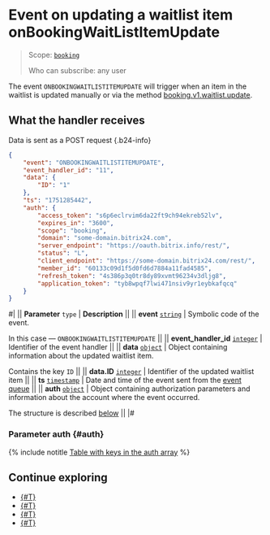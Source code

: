 # Event on updating a waitlist item onBookingWaitListItemUpdate

> Scope: [`booking`](../../../scopes/permissions.md)
>
> Who can subscribe: any user

The event `ONBOOKINGWAITLISTITEMUPDATE` will trigger when an item in the waitlist is updated manually or via the method [booking.v1.waitlist.update](../booking-v1-waitlist-update.md).

## What the handler receives

Data is sent as a POST request {.b24-info}

```json
{
    "event": "ONBOOKINGWAITLISTITEMUPDATE",
    "event_handler_id": "11",
    "data": {
        "ID": "1"
    },
    "ts": "1751285442",
    "auth": {
        "access_token": "s6p6eclrvim6da22ft9ch94ekreb52lv",
        "expires_in": "3600",
        "scope": "booking",
        "domain": "some-domain.bitrix24.com",
        "server_endpoint": "https://oauth.bitrix.info/rest/",
        "status": "L",
        "client_endpoint": "https://some-domain.bitrix24.com/rest/",
        "member_id": "60133c09d1f5d0fd6d7884a11fad4585",
        "refresh_token": "4s386p3q0tr8dy89xvmt96234v3dljg8",
        "application_token": "tyb8wpqf7lwi471nsiv9yr1eybkafqcq"
    }
}
```

#|
|| **Parameter**
`type` | **Description** ||
|| **event**
[`string`](../../../data-types.md) | Symbolic code of the event.

In this case — `ONBOOKINGWAITLISTITEMUPDATE` ||
|| **event_handler_id**
[`integer`](../../../data-types.md) | Identifier of the event handler ||
|| **data**
[`object`](../../../data-types.md) | Object containing information about the updated waitlist item.

Contains the key `ID` ||
|| **data.ID**
[`integer`](../../../data-types.md) | Identifier of the updated waitlist item ||
|| **ts**
[`timestamp`](../../../data-types.md) | Date and time of the event sent from the [event queue](../../../events/index.md) ||
|| **auth**
[`object`](../../../data-types.md) | Object containing authorization parameters and information about the account where the event occurred.

The structure is described [below](#auth) ||
|#

### Parameter auth {#auth}

{% include notitle [Table with keys in the auth array](../../../../_includes/auth-params-in-events.md) %}

## Continue exploring

- [{#T}](../../../events/index.md)
- [{#T}](../../../events/event-bind.md)
- [{#T}](./on-booking-waitlistitem-add.md)
- [{#T}](./on-booking-waitlistitem-delete.md)